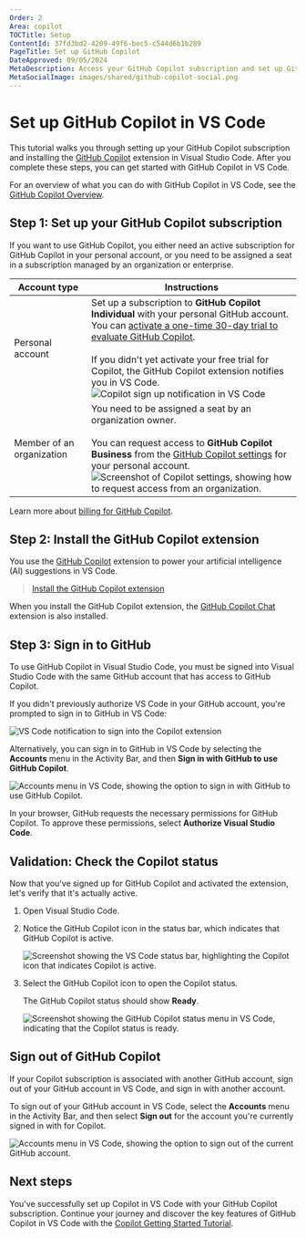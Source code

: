 ```yaml
---
Order: 2
Area: copilot
TOCTitle: Setup
ContentId: 37fd3bd2-4209-49f6-bec5-c544d6b1b289
PageTitle: Set up GitHub Copilot
DateApproved: 09/05/2024
MetaDescription: Access your GitHub Copilot subscription and set up GitHub Copilot in Visual Studio.
MetaSocialImage: images/shared/github-copilot-social.png
---
```

# Set up GitHub Copilot in VS Code

This tutorial walks you through setting up your GitHub Copilot subscription and installing the [GitHub Copilot](https://marketplace.visualstudio.com/items?itemName=GitHub.copilot) extension in Visual Studio Code. After you complete these steps, you can get started with GitHub Copilot in VS Code.

For an overview of what you can do with GitHub Copilot in VS Code, see the [GitHub Copilot Overview](/docs/copilot/overview.md).

## Step 1: Set up your GitHub Copilot subscription

If you want to use GitHub Copilot, you either need an active subscription for GitHub Copilot in your personal account, or you need to be assigned a seat in a subscription managed by an organization or enterprise.

| Account type | Instructions |
| ------------ | ------------ |
| Personal account | Set up a subscription to **GitHub Copilot Individual** with your personal GitHub account. You can [activate a one-time 30-day trial to evaluate GitHub Copilot](https://github.com/github-copilot/signup).<br/><br/>If you didn't yet activate your free trial for Copilot, the GitHub Copilot extension notifies you in VS Code.<br/>![Copilot sign up notification in VS Code](images/setup/copilot-access-toast.png) |
| Member of an organization | You need to be assigned a seat by an organization owner.<br/><br/>You can request access to **GitHub Copilot Business** from the [GitHub Copilot settings](https://github.com/settings/copilot) for your personal account.<br/>![Screenshot of Copilot settings, showing how to request access from an organization.](images/setup/request-cfb-access-settings.png) |

Learn more about [billing for GitHub Copilot](https://docs.github.com/billing/managing-billing-for-github-copilot/about-billing-for-github-copilot).

## Step 2: Install the GitHub Copilot extension

You use the [GitHub Copilot](https://marketplace.visualstudio.com/items?itemName=GitHub.copilot) extension to power your artificial intelligence (AI) suggestions in VS Code.

> <a class="install-extension-btn" href="vscode:extension/GitHub.copilot">Install the GitHub Copilot extension</a>

When you install the GitHub Copilot extension, the [GitHub Copilot Chat](https://marketplace.visualstudio.com/items?itemName=GitHub.copilot-chat) extension is also installed.

## Step 3: Sign in to GitHub

To use GitHub Copilot in Visual Studio Code, you must be signed into Visual Studio Code with the same GitHub account that has access to GitHub Copilot.

If you didn't previously authorize VS Code in your GitHub account, you're prompted to sign in to GitHub in VS Code:

![VS Code notification to sign into the Copilot extension](images/setup/copilot-auth-toast.png)

Alternatively, you can sign in to GitHub in VS Code by selecting the **Accounts** menu in the Activity Bar, and then **Sign in with GitHub to use GitHub Copilot**.

![Accounts menu in VS Code, showing the option to sign in with GitHub to use GitHub Copilot.](images/setup/vscode-accounts-menu.png)

In your browser, GitHub requests the necessary permissions for GitHub Copilot. To approve these permissions, select **Authorize Visual Studio Code**.

## Validation: Check the Copilot status

Now that you've signed up for GitHub Copilot and activated the extension, let's verify that it's actually active.

1. Open Visual Studio Code.

1. Notice the GitHub Copilot icon in the status bar, which indicates that GitHub Copilot is active.

    ![Screenshot showing the VS Code status bar, highlighting the Copilot icon that indicates Copilot is active.](./images/setup/vscode-status-bar-copilot-active.png)

1. Select the GitHub Copilot icon to open the Copilot status.

    The GitHub Copilot status should show **Ready**.

    ![Screenshot showing the GitHub Copilot status menu in VS Code, indicating that the Copilot status is ready.](./images/setup/copilot-status-menu.png)

## Sign out of GitHub Copilot

If your Copilot subscription is associated with another GitHub account, sign out of your GitHub account in VS Code, and sign in with another account.

To sign out of your GitHub account in VS Code, select the **Accounts** menu in the Activity Bar, and then select **Sign out** for the account you're currently signed in with for Copilot.

![Accounts menu in VS Code, showing the option to sign out of the current GitHub account.](images/setup/vscode-accounts-menu-signout.png)

## Next steps

You've successfully set up Copilot in VS Code with your GitHub Copilot subscription. Continue your journey and discover the key features of GitHub Copilot in VS Code with the [Copilot Getting Started Tutorial](/docs/copilot/getting-started.md).

